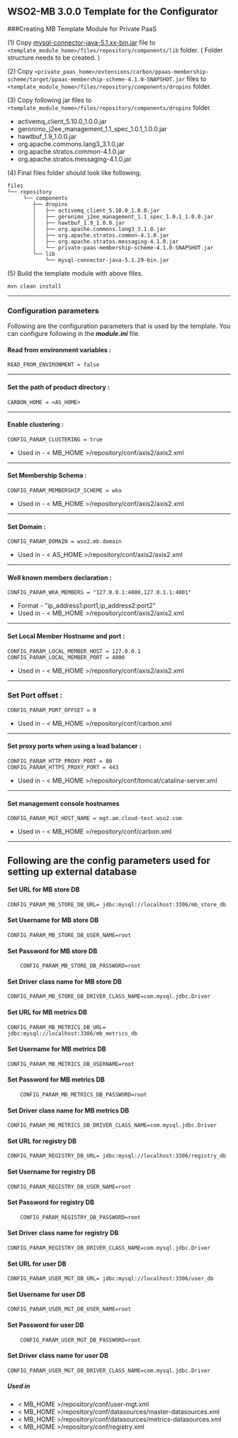 WSO2-MB 3.0.0 Template for the Configurator
-------------------------------------------------------------------------------------

###Creating MB Template Module for Private PaaS

(1) Copy [mysql-connector-java-5.1.xx-bin.jar](http://dev.mysql.com/downloads/connector/j/) file to `<template_module_home>/files/repository/components/lib` folder. ( Folder structure needs to be created. )

(2) Copy `<private_paas_home>/extensions/carbon/ppaas-membership-scheme/target/ppaas-membership-scheme-4.1.0-SNAPSHOT.jar` files to `<template_module_home>/files/repository/components/dropins` folder.

(3) Copy following jar files to `<template_module_home>/files/repository/components/dropins` folder.

 * activemq_client_5.10.0_1.0.0.jar
 * geronimo_j2ee_management_1.1_spec_1.0.1_1.0.0.jar
 * hawtbuf_1.9_1.0.0.jar 
 * org.apache.commons.lang3_3.1.0.jar
 * org.apache.stratos.common-4.1.0.jar
 * org.apache.stratos.messaging-4.1.0.jar

(4) Final files folder should look like following.
```
files
└── repository
     └── components
        ├── dropins
        │   ├── activemq_client_5.10.0_1.0.0.jar
        │   ├── geronimo_j2ee_management_1.1_spec_1.0.1_1.0.0.jar
        │   ├── hawtbuf_1.9_1.0.0.jar
        │   ├── org.apache.commons.lang3_3.1.0.jar
        │   ├── org.apache.stratos.common-4.1.0.jar
        │   ├── org.apache.stratos.messaging-4.1.0.jar
        │   └── private-paas-membership-scheme-4.1.0-SNAPSHOT.jar
        └── lib
            └── mysql-connector-java-5.1.29-bin.jar

```
(5) Build the template module with above files.
```
mvn clean install
```
---
### Configuration parameters
Following are the configuration parameters that is used by the template.
You can configure following in the ***module.ini*** file.

#### Read from environment variables :


    READ_FROM_ENVIRONMENT = false
 

-------------------------------------------------------------------------------------

#### Set the path of product directory :

    CARBON_HOME = <AS_HOME>

---

#### Enable clustering : 

    CONFIG_PARAM_CLUSTERING = true

* Used in - < MB_HOME >/repository/conf/axis2/axis2.xml

---

#### Set Membership Schema :

    CONFIG_PARAM_MEMBERSHIP_SCHEME = wka

* Used in - < MB_HOME >/repository/conf/axis2/axis2.xml

---
        
#### Set Domain :

    CONFIG_PARAM_DOMAIN = wso2.mb.domain

* Used in - < AS_HOME >/repository/conf/axis2/axis2.xml

---

#### Well known members declaration :

    CONFIG_PARAM_WKA_MEMBERS = "127.0.0.1:4000,127.0.1.1:4001"

* Format - "ip_address1:port1,ip_address2:port2"
* Used in - < MB_HOME >/repository/conf/axis2/axis2.xml

---

#### Set Local Member Hostname and port :

    CONFIG_PARAM_LOCAL_MEMBER_HOST = 127.0.0.1
    CONFIG_PARAM_LOCAL_MEMBER_PORT = 4000

* Used in - < MB_HOME >/repository/conf/axis2/axis2.xml

---

### Set Port offset :

    CONFIG_PARAM_PORT_OFFSET = 0

* Used in - < MB_HOME >/repository/conf/carbon.xml

---
#### Set proxy ports when using a load balancer :

    CONFIG_PARAM_HTTP_PROXY_PORT = 80
    CONFIG_PARAM_HTTPS_PROXY_PORT = 443

* Used in - < MB_HOME >/repository/conf/tomcat/catalina-server.xml


---
#### Set management console hostnames

    CONFIG_PARAM_MGT_HOST_NAME = mgt.am.cloud-test.wso2.com

* Used in - < MB_HOME >/repository/conf/carbon.xml

---

## Following are the config parameters used for setting up external database 
#### Set URL for MB store DB

    CONFIG_PARAM_MB_STORE_DB_URL= jdbc:mysql://localhost:3306/mb_store_db

#### Set Username for MB store DB

    CONFIG_PARAM_MB_STORE_DB_USER_NAME=root

#### Set Password for MB store DB
```
    CONFIG_PARAM_MB_STORE_DB_PASSWORD=root
```
#### Set Driver class name for MB store DB

    CONFIG_PARAM_MB_STORE_DB_DRIVER_CLASS_NAME=com.mysql.jdbc.Driver

#### Set URL for MB metrics DB

    CONFIG_PARAM_MB_METRICS_DB_URL= jdbc:mysql://localhost:3306/mb_metrics_db

#### Set Username for MB metrics DB

    CONFIG_PARAM_MB_METRICS_DB_USERNAME=root

#### Set Password for MB metrics DB
```
    CONFIG_PARAM_MB_METRICS_DB_PASSWORD=root
```
#### Set Driver class name for MB metrics DB

    CONFIG_PARAM_MB_METRICS_DB_DRIVER_CLASS_NAME=com.mysql.jdbc.Driver

#### Set URL for registry DB

    CONFIG_PARAM_REGISTRY_DB_URL= jdbc:mysql://localhost:3306/registry_db

#### Set Username for registry DB

    CONFIG_PARAM_REGISTRY_DB_USER_NAME=root

#### Set Password for registry DB
```
    CONFIG_PARAM_REGISTRY_DB_PASSWORD=root
```
#### Set Driver class name for registry DB

    CONFIG_PARAM_REGISTRY_DB_DRIVER_CLASS_NAME=com.mysql.jdbc.Driver

#### Set URL for user DB

    CONFIG_PARAM_USER_MGT_DB_URL= jdbc:mysql://localhost:3306/user_db

#### Set Username for user DB

    CONFIG_PARAM_USER_MGT_DB_USER_NAME=root

#### Set Password for user DB
```
    CONFIG_PARAM_USER_MGT_DB_PASSWORD=root
```
#### Set Driver class name for user DB

    CONFIG_PARAM_USER_MGT_DB_DRIVER_CLASS_NAME=com.mysql.jdbc.Driver

##### Used in 

* < MB_HOME >/repository/conf/user-mgt.xml
* < MB_HOME >/repository/conf/datasources/master-datasources.xml
* < MB_HOME >/repository/conf/datasources/metrics-datasources.xml
* < MB_HOME >/repository/conf/registry.xml

